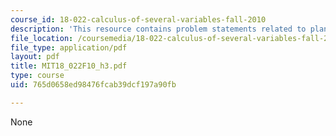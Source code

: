 ```yaml
---
course_id: 18-022-calculus-of-several-variables-fall-2010
description: 'This resource contains problem statements related to planes. '
file_location: /coursemedia/18-022-calculus-of-several-variables-fall-2010/765d0658ed98476fcab39dcf197a90fb_MIT18_022F10_h3.pdf
file_type: application/pdf
layout: pdf
title: MIT18_022F10_h3.pdf
type: course
uid: 765d0658ed98476fcab39dcf197a90fb

---
```

None